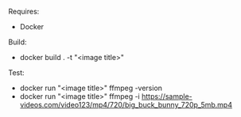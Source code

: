 Requires:

* Docker

Build:

* docker build . -t "\<image title\>"

Test:

* docker run "\<image title\>" ffmpeg -version
* docker run "\<image title\>" ffmpeg -i https://sample-videos.com/video123/mp4/720/big_buck_bunny_720p_5mb.mp4

